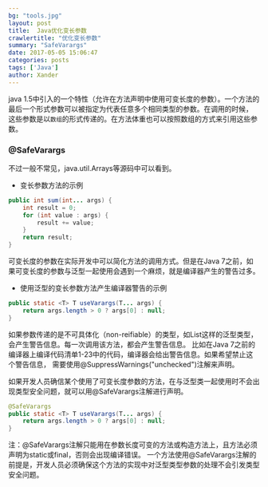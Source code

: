 ```yaml
---
bg: "tools.jpg"
layout: post
title:  Java优化变长参数
crawlertitle: "优化变长参数"
summary: "SafeVarargs"
date: 2017-05-05 15:06:47
categories: posts
tags: ['Java']
author: Xander
---
```


java 1.5中引入的一个特性（允许在方法声明中使用可变长度的参数）。一个方法的最后一个形式参数可以被指定为代表任意多个相同类型的参数。在调用的时候，
这些参数是以`数组`的形式传递的。在方法体重也可以按照数组的方式来引用这些参数。

### @SafeVarargs

不过一般不常见，java.util.Arrays等源码中可以看到。

* 变长参数方法的示例

```java
public int sum(int... args) {  
    int result = 0;  
    for (int value : args) {  
        result += value;  
    }  
    return result;  
} 
```

可变长度的参数在实际开发中可以简化方法的调用方式。但是在Java 7之前，如果可变长度的参数与泛型一起使用会遇到一个麻烦，就是编译器产生的警告过多。

* 使用泛型的变长参数方法产生编译器警告的示例

```java
public static <T> T useVarargs(T... args) {  
    return args.length > 0 ? args[0] : null;  
} 
```

如果参数传递的是不可具体化（non-reifiable）的类型，如List<String>这样的泛型类型，会产生警告信息。每一次调用该方法，都会产生警告信息。
比如在Java 7之前的编译器上编译代码清单1-23中的代码，编译器会给出警告信息。如果希望禁止这个警告信息，
需要使用@SuppressWarnings("unchecked")注解来声明。

如果开发人员确信某个使用了可变长度参数的方法，在与泛型类一起使用时不会出现类型安全问题，就可以用@SafeVarargs注解进行声明。

```java
@SafeVarargs  
public static <T> T useVarargs(T... args) {  
    return args.length > 0 ? args[0] : null;  
} 
```

注：@SafeVarargs注解只能用在参数长度可变的方法或构造方法上，且方法必须声明为static或final，否则会出现编译错误。
一个方法使用@SafeVarargs注解的前提是，开发人员必须确保这个方法的实现中对泛型类型参数的处理不会引发类型安全问题。
